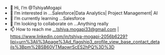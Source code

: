 - 👋 Hi, I’m @TshiyaMogapi
- 👀 I’m interested in ...Salesforce|Data Analytics| Project Management| AI 
- 🌱 I’m currently learning ...Salesforce
- 💞️ I’m looking to collaborate on ...Anything really 
- 📫 How to reach me ...tshiya.mogapi33@gmail.com | https://www.linkedin.com/in/tshiya-mogapi-2056b6229?lipi=urn%3Ali%3Apage%3Ad_flagship3_profile_view_base_contact_details%3Bpm%2BSB60VTMaowrScES2hPQ%3D%3D

<!---
TshiyaMogapi/TshiyaMogapi is a ✨ special ✨ repository because its `README.md` (this file) appears on your GitHub profile.
You can click the Preview link to take a look at your changes.
--->
